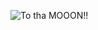![To tha MOOON!!](https://www.apucoinrocket.com/ws/media-library/36f4151b49ed49508376810f831fb068/raketti.webp)
